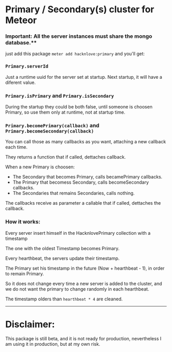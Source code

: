 # Primary / Secondary(s) cluster for Meteor

### Important: All the server instances must share the mongo database.**

just add this package `meter add hacknlove:primary` and you'll get:

### `Primary.serverId`
Just a runtime uuid for the server set at startup.
Next startup, it will have a diferent value.

### `Primary.isPrimary` and `Primary.isSecondary`
During the startup they could be both false, until someone is choosen Primary, so use them only at runtime, not at startup time.


### `Primary.becomePrimary(callback)` and `Primary.becomeSecondary(callback)`
You can call those as many callbacks as you want, attaching a new callback each time.

They returns a function that if called, dettaches callback.

When a new Primary is choosen:
* The Secondary that becomes Primary, calls becamePrimary callbacks.
* The Primary that becomess Secondary, calls becomeSecondary callbacks.
* The Secondaries that remains Secondaries, calls nothing.

The callbacks receive as parameter a callable that if called, dettaches the callback.

### How it works:

Every server insert himself in the HacknlovePrimary collection with a timestamp

The one with the oldest Timestamp becomes Primary.

Every hearthbeat, the servers update their timestamp.

The Primary set his timestamp in the future (Now + hearthbeat - 1), in order to remain Primary.

So it does not change every time a new server is added to the cluster, and we do not want the primary to change randomly in each hearthbeat.

The timestamp olders than `hearthbeat * 4` are cleaned.

---
# Disclaimer:

This package is still beta, and it is not ready for production, nevertheless I am using it in production, but at my own risk.
